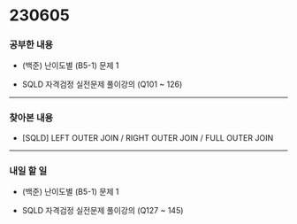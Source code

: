 # 230605

### 공부한 내용

- (백준) 난이도별 (B5-1) 문제 1

- SQLD 자격검정 실전문제 풀이강의 (Q101 ~ 126)

---

### 찾아본 내용

- [SQLD] LEFT OUTER JOIN / RIGHT OUTER JOIN / FULL OUTER JOIN

---

### 내일 할 일

- (백준) 난이도별 (B5-1) 문제 1

- SQLD 자격검정 실전문제 풀이강의 (Q127 ~ 145)
